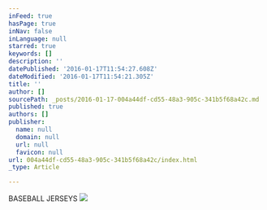```yaml
---
inFeed: true
hasPage: true
inNav: false
inLanguage: null
starred: true
keywords: []
description: ''
datePublished: '2016-01-17T11:54:27.608Z'
dateModified: '2016-01-17T11:54:21.305Z'
title: ''
author: []
sourcePath: _posts/2016-01-17-004a44df-cd55-48a3-905c-341b5f68a42c.md
published: true
authors: []
publisher:
  name: null
  domain: null
  url: null
  favicon: null
url: 004a44df-cd55-48a3-905c-341b5f68a42c/index.html
_type: Article

---
```

BASEBALL JERSEYS
![](https://the-grid-user-content.s3-us-west-2.amazonaws.com/5314b158-d9ec-4429-84a2-cb13ce89f411.jpg)